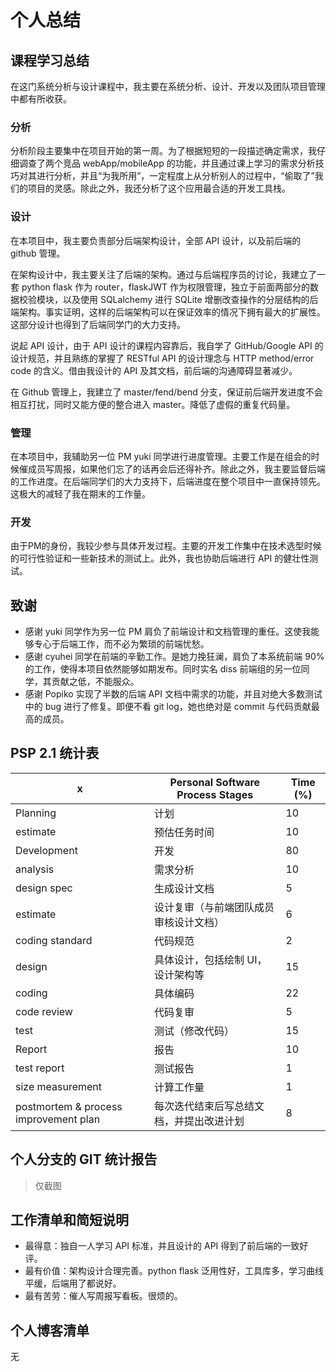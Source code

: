 # 个人总结

## 课程学习总结
在这门系统分析与设计课程中，我主要在系统分析、设计、开发以及团队项目管理中都有所收获。

### 分析
分析阶段主要集中在项目开始的第一周。为了根据短短的一段描述确定需求，我仔细调查了两个竞品 webApp/mobileApp 的功能，并且通过课上学习的需求分析技巧对其进行分析，并且“为我所用”，一定程度上从分析别人的过程中，“偷取了”我们的项目的灵感。除此之外，我还分析了这个应用最合适的开发工具栈。

### 设计
在本项目中，我主要负责部分后端架构设计，全部 API 设计，以及前后端的 github 管理。

在架构设计中，我主要关注了后端的架构。通过与后端程序员的讨论，我建立了一套 python flask 作为 router，flaskJWT 作为权限管理，独立于前面两部分的数据校验模块，以及使用 SQLalchemy 进行 SQLite 增删改查操作的分层结构的后端架构。事实证明，这样的后端架构可以在保证效率的情况下拥有最大的扩展性。这部分设计也得到了后端同学门的大力支持。

说起 API 设计，由于 API 设计的课程内容靠后，我自学了 GitHub/Google API 的设计规范，并且熟练的掌握了 RESTful API 的设计理念与 HTTP method/error code 的含义。借由我设计的 API 及其文档，前后端的沟通障碍显著减少。

在 Github 管理上，我建立了 master/fend/bend 分支，保证前后端开发进度不会相互打扰，同时又能方便的整合进入 master。降低了虚假的重复代码量。

### 管理
在本项目中，我辅助另一位 PM yuki 同学进行进度管理。主要工作是在组会的时候催成员写周报，如果他们忘了的话再会后还得补齐。除此之外，我主要监督后端的工作进度。在后端同学们的大力支持下，后端进度在整个项目中一直保持领先。这极大的减轻了我在期末的工作量。

### 开发
由于PM的身份，我较少参与具体开发过程。主要的开发工作集中在技术选型时候的可行性验证和一些新技术的测试上。此外，我也协助后端进行 API 的健壮性测试。


## 致谢
- 感谢 yuki 同学作为另一位 PM 肩负了前端设计和文档管理的重任。这使我能够专心于后端工作，而不必为繁琐的前端忧愁。
- 感谢 cyuhei 同学在前端的辛勤工作。是她力挽狂澜，肩负了本系统前端 90% 的工作，使得本项目依然能够如期发布。同时实名 diss 前端组的另一位同学，其贡献之低，不能服众。
- 感谢 Popiko 实现了半数的后端 API 文档中需求的功能，并且对绝大多数测试中的 bug 进行了修复。即便不看 git log，她也绝对是 commit 与代码贡献最高的成员。

## PSP 2.1 统计表
|x           | Personal Software Process Stages     | Time (%) |
| --------- | ------------------------------------ | -------- |
|  Planning     |  计划          |  10    |
| estimate      | 预估任务时间         | 10   |
|  Development  |  开发          | 80   |
| analysis      | 需求分析         | 10   |
| design spec   | 生成设计文档         | 5    |
| estimate      | 设计复审（与前端团队成员审核设计文档）   | 6    |
| coding standard| 代码规范         | 2    |
| design        | 具体设计，包括绘制 UI，设计架构等    | 15   |
| coding        | 具体编码         | 22   |
| code review   | 代码复审         | 5    |
| test          | 测试（修改代码）     | 15   |
|  Report       |  报告          | 10   |
| test report   | 测试报告         | 1    |
| size measurement | 计算工作量       | 1    |
| postmortem & process improvement plan | 每次迭代结束后写总结文档，并提出改进计划 | 8    |



## 个人分支的 GIT 统计报告
> 仅截图

## 工作清单和简短说明
- 最得意：独自一人学习 API 标准，并且设计的 API 得到了前后端的一致好评。
- 最有价值：架构设计合理完善。python flask 泛用性好，工具库多，学习曲线平缓，后端用了都说好。
- 最有苦劳：催人写周报写看板。很烦的。

## 个人博客清单
无
